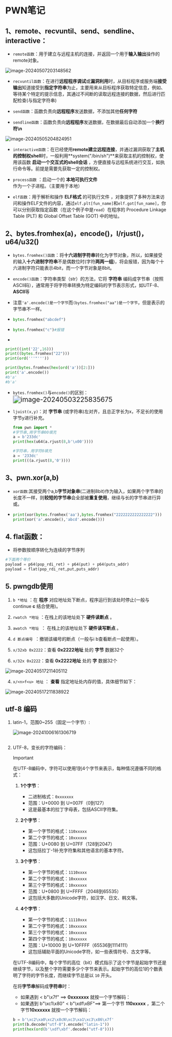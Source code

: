 # PWN笔记

## 1、remote、recvuntil、send、sendline、interactive：

* `remote函数`：用于建立与远程主机的连接，并返回一个用于**输入输出**操作的remote对象。

![image-20240507203148562](https://gitee.com/poppy-qwq/cloudimage/raw/master/img/202405072031624.png)

* `recvuntil函数`：在进行**远程程序调试**或**漏洞利用**时，从目标程序或服务端**接受输出**知道接受到**指定字符串**为止，主要用来从目标程序获取特定信息，例如、等待某个特定的提示信息，其通过不间断的读取远程连接的数据，然后进行匹配检查(与指定字符串)



* `send函数`：函数负责向**远程程序**发送数据，不添加其他**任何字符**
* `sendline函数`：函数负责向**远程程序**发送数据，在数据最后自动添加一个**换行符\n**

![image-20240505204824951](https://gitee.com/poppy-qwq/cloudimage/raw/master/img/202405072029048.png)

* `interactive函数`：在已经使用**remote建立远程连接**，并通过漏洞获取了**主机的控制权shell**时，一般利用**system("/bin/sh")**来获取主机的控制权，使用该函数 **启动一个交互式的shell会话** ，方便直接与远程系统进行交互，如执行命令等。前提是需要先获取一定的控制权。



* `process函数` ：启动一个的 **本地可执行文件** 作为一个子进程。（主要用于本地）
* `elf函数`：用于解析和操作 **ELF格式** 的可执行文件 ，对象提供了多种方法来访问和操作ELF文件的内容，通过`elf.plt[fun_name]`和`elf.got[fun_name]`，你可以分别获取指定函数（在这个例子中是`read`）在程序的 Procedure Linkage Table (PLT) 和 Global Offset Table (GOT) 中的地址。



## 2、bytes.fromhex(a)，encode()，l/rjust()，u64/u32()

* `bytes.fromhex()函数`：将**十六进制字符串**转化为字节对象，所以，如果接受的输入**十六进制字符串**不是偶数位时(字符**两两一组**)，将会报错，因为每个十六进制字符只能表示4bit，而一个字节对象是8bit。

* `encode()函数`：字符串类型（str）的方法，它将 **字符串** 编码成字节串（按照ASCII码），通常用于将字符串转换为特定编码的字节表示形式，如UTF-8、**ASCII**等

* 注意```'a'.encode()是一个字节```而`(bytes.fromhex("aa")是一个字节`，但是表示的字节串不一样。

* ``````python
  bytes.fromhex("abcdef")
  ``````

* ``````python
  bytes.fromhex("c")#报错
  ``````



* 

  ``````python
  print((int('22',16)))
  print((bytes.fromhex("22")))
  print(ord('''"'''))
  
  print(bytes.fromhex(hex(ord('a'))[2:]))
  print('a'.encode())
  #b'a'
  #b'a'
  ``````



* `bytes.fromhex()`与`encode()`的区别：<img src="https://gitee.com/poppy-qwq/cloudimage/raw/master/img/202405072030870.png" alt="image-20240503225835675" style="zoom:150%;" />

* `ljuist(x,y)`：对 **字节串** (或字符串)左对齐，且总正字长为x，不足长的使用字节y进行补充。

  ``````python
  from pwn import *
  #字节串,用字节串00填充
  a = b'233dc'
  print(hex(u64(a.rjust(8,b'\x00'))))
  
  #字符串，用字符0填充
  a = '233dc'
  print(((a.rjust(8,'0'))))
  ``````

  



## 3、pwn.xor(a,b)

* `xor函数`:其接受两个a,b**字节对象串**(二进制8bit)作为输入，如果两个字节串的长度不一样，则**较短的字节串**会全部被**重复使用**，继续与长的字节串进行异或。

* ``````python
  print(xor(bytes.fromhex('aa'),bytes.fromhex("2222222222222222")))
  print(xor('a'.encode(),'abcd'.encode()))
  ``````



## 4. flat函数：

* 将参数按顺序转化为连续的字节序列

```python
#下面两个等价
payload = p64(pop_rdi_ret) + p64(put) + p64(puts_addr)
payload = flat(pop_rdi_ret,put,puts_addr)
```



## 5. pwngdb使用

1. `b *地址` ：在 **程序** 对应地址处下断点，程序运行到该处时停止(一般与continue **c** 结合使用)。

2. `rwatch *地址` ：在栈上的该地址处下 **硬件读断点** 。
3. `awatch *地址 `： 在栈上的该地址处下 **硬件读写断点** 。
4. `d 断点编号 `：撤销该编号的断点（一般与i b查看断点一起使用）。
5. `x/32xb 0x2222`：查看 **0x2222地址** 处的 **字节** 数据32个
6. `x/32x 0x2222`：查看 **0x2222地址** 处的 **字** 数据32个

![image-20240517211405112](https://gitee.com/poppy-qwq/cloudimage/raw/master/img/202405172114174.png)

4. `x/<n>f<u> 地址` ： **查看** 指定地址处内存的值，具体细节如下：

![image-20240517211838922](https://gitee.com/poppy-qwq/cloudimage/raw/master/img/202405172118974.png)



## utf-8 编码

1. latin-1，范围0~255（固定一个字节）:

   ![image-20241006161306719](https://gitee.com/poppy-qwq/cloudimage/raw/master/img1/202410061613790.png)

   ```
   
   ```

   

2. UTF-8，变长的字符编码：

   > [!IMPORTANT]
   >
   > 在UTF-8编码中，字符可以使用1到4个字节来表示，每种情况遵循不同的格式：
   >
   > 1. **1个字节**：
   >    - 二进制格式：`0xxxxxxx`
   >    - 范围：U+0000 到 U+007F（0到127）
   >    - 这是最基本的拉丁字母表，包括ASCII字符集。
   >
   > 2. **2个字节**：
   >    - 第一个字节的格式：`110xxxxx`
   >    - 第二个字节的格式：`10xxxxxx`
   >    - 范围：U+0080 到 U+07FF（128到2047）
   >    - 这包括拉丁-1补充字符集和其他语言的基本字符。
   >
   > 3. **3个字节**：
   >    - 第一个字节的格式：`1110xxxx`
   >    - 第二个字节的格式：`10xxxxxx`
   >    - 第三个字节的格式：`10xxxxxx`
   >    - 范围：U+0800 到 U+FFFF（2048到65535）
   >    - 这包括大多数的Unicode字符，如汉字、日文、韩文等。
   >
   > 4. **4个字节**：
   >    - 第一个字节的格式：`11110xxx`
   >    - 第二个字节的格式：`10xxxxxx`
   >    - 第三个字节的格式：`10xxxxxx`
   >    - 第四个字节的格式：`10xxxxxx`
   >    - 范围：U+10000 到 U+10FFFF（65536到1114111）
   >    - 这包括辅助平面的Unicode字符，如一些表情符号、古文字等。
   >
   > 在UTF-8编码中，每个字节的高位（bit）模式指示了这个字节是起始字节还是继续字节，以及整个字符需要多少个字节来表示。起始字节的高位1的个数表明了字符的字节长度，而继续字节总是以 `10` 开头。

   

   在将**字节串**解码成**字符串**时：

   * 如果遇到 < b"\x7f" ==> **0xxxxxxx** 就按一个字节解码：
   * 如果遇到  b"\xc1\x80" < b"\xdf\xBF"==> 第一个字节 **110xxxxx** ，第二个字节**10xxxxxx** 就按一个字节解码：

   ```py
   b = b'\xc2\xa0\xc2\x8cN\xc3\xa1\xc3\x86\x7f'
   print(b.decode("utf-8").encode("latin-1"))
   print(hex(ord(b'\xdf\xbf'.decode("utf-8"))))
   ```

   

